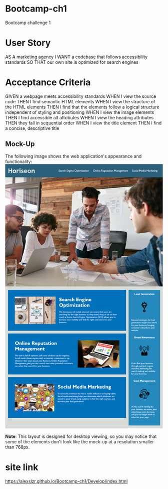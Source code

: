 # Bootcamp-ch1
Bootcamp challenge 1

# User Story
AS A marketing agency
I WANT a codebase that follows accessibility standards
SO THAT our own site is optimized for search engines

# Acceptance Criteria
GIVEN a webpage meets accessibility standards
WHEN I view the source code
THEN I find semantic HTML elements
WHEN I view the structure of the HTML elements
THEN I find that the elements follow a logical structure independent of styling and positioning
WHEN I view the image elements
THEN I find accessible alt attributes
WHEN I view the heading attributes
THEN they fall in sequential order
WHEN I view the title element
THEN I find a concise, descriptive title

## Mock-Up

The following image shows the web application's appearance and functionality:
![The Horiseon webpage includes a navigation bar, a header image, and cards with text and images at the bottom of the page.](./Assets/01-html-css-git-homework-demo.png)

**Note**: This layout is designed for desktop viewing, so you may notice that some of the elements don't look like the mock-up at a resolution smaller than 768px.

# site link
https://alexslzr.github.io/Bootcamp-ch1/Develop/index.html